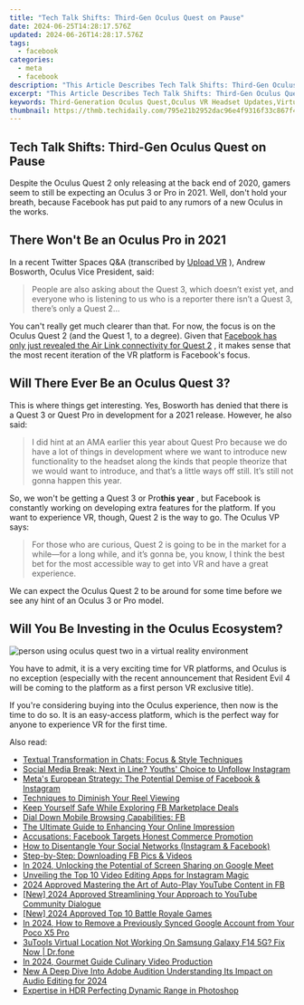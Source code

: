 ```yaml
---
title: "Tech Talk Shifts: Third-Gen Oculus Quest on Pause"
date: 2024-06-25T14:28:17.576Z
updated: 2024-06-26T14:28:17.576Z
tags:
  - facebook
categories:
  - meta
  - facebook
description: "This Article Describes Tech Talk Shifts: Third-Gen Oculus Quest on Pause"
excerpt: "This Article Describes Tech Talk Shifts: Third-Gen Oculus Quest on Pause"
keywords: Third-Generation Oculus Quest,Oculus VR Headset Updates,Virtual Reality Gaming Pause,Oculus Headset Features and Specs,Next-Gen VR Technologies,Oculus Quest Latest Release,Virtual Reality Pause Mechanism
thumbnail: https://thmb.techidaily.com/795e21b2952dac96e4f9316f33c867f4d5e9a26e7b970dc3ae9c242e74e0d377.jpg
---
```


## Tech Talk Shifts: Third-Gen Oculus Quest on Pause

 Despite the Oculus Quest 2 only releasing at the back end of 2020, gamers seem to still be expecting an Oculus 3 or Pro in 2021\. Well, don't hold your breath, because Facebook has put paid to any rumors of a new Oculus in the works.

## There Won't Be an Oculus Pro in 2021

 In a recent Twitter Spaces Q&A (transcribed by [Upload VR](https://uploadvr.com/facebook-oculus-quest-pro/) ), Andrew Bosworth, Oculus Vice President, said:

> People are also asking about the Quest 3, which doesn’t exist yet, and everyone who is listening to us who is a reporter there isn’t a Quest 3, there’s only a Quest 2...

 You can't really get much clearer than that. For now, the focus is on the Oculus Quest 2 (and the Quest 1, to a degree). Given that [Facebook has only just revealed the Air Link connectivity for Quest 2](https://www.makeuseof.com/oculus-quest-2-wireless-air-link/) , it makes sense that the most recent iteration of the VR platform is Facebook's focus.

## Will There Ever Be an Oculus Quest 3?

 This is where things get interesting. Yes, Bosworth has denied that there is a Quest 3 or Quest Pro in development for a 2021 release. However, he also said:

> I did hint at an AMA earlier this year about Quest Pro because we do have a lot of things in development where we want to introduce new functionality to the headset along the kinds that people theorize that we would want to introduce, and that’s a little ways off still. It’s still not gonna happen this year.

 So, we won't be getting a Quest 3 or Pro**this year** , but Facebook is constantly working on developing extra features for the platform. If you want to experience VR, though, Quest 2 is the way to go. The Oculus VP says:

> For those who are curious, Quest 2 is going to be in the market for a while—for a long while, and it’s gonna be, you know, I think the best bet for the most accessible way to get into VR and have a great experience.

 We can expect the Oculus Quest 2 to be around for some time before we see any hint of an Oculus 3 or Pro model.

## Will You Be Investing in the Oculus Ecosystem?

![person using oculus quest two in a virtual reality environment](https://static1.makeuseofimages.com/wordpress/wp-content/uploads/2021/04/person-using-oculus-quest-two-in-a-virtual-reality-environment.png)

 You have to admit, it is a very exciting time for VR platforms, and Oculus is no exception (especially with the recent announcement that Resident Evil 4 will be coming to the platform as a first person VR exclusive title).

 If you're considering buying into the Oculus experience, then now is the time to do so. It is an easy-access platform, which is the perfect way for anyone to experience VR for the first time.


<ins class="adsbygoogle"
     style="display:block"
     data-ad-format="autorelaxed"
     data-ad-client="ca-pub-7571918770474297"
     data-ad-slot="1223367746"></ins>



<ins class="adsbygoogle"
     style="display:block"
     data-ad-client="ca-pub-7571918770474297"
     data-ad-slot="8358498916"
     data-ad-format="auto"
     data-full-width-responsive="true"></ins>

<span class="atpl-alsoreadstyle">Also read:</span>
<div><ul>
<li><a href="https://facebook.techidaily.com/textual-transformation-in-chats-focus-and-style-techniques/"><u>Textual Transformation in Chats: Focus & Style Techniques</u></a></li>
<li><a href="https://facebook.techidaily.com/social-media-break-next-in-line-youths-choice-to-unfollow-instagram/"><u>Social Media Break: Next in Line? Youths' Choice to Unfollow Instagram</u></a></li>
<li><a href="https://facebook.techidaily.com/metas-european-strategy-the-potential-demise-of-facebook-and-instagram/"><u>Meta's European Strategy: The Potential Demise of Facebook & Instagram</u></a></li>
<li><a href="https://facebook.techidaily.com/techniques-to-diminish-your-reel-viewing/"><u>Techniques to Diminish Your Reel Viewing</u></a></li>
<li><a href="https://facebook.techidaily.com/keep-yourself-safe-while-exploring-fb-marketplace-deals/"><u>Keep Yourself Safe While Exploring FB Marketplace Deals</u></a></li>
<li><a href="https://facebook.techidaily.com/dial-down-mobile-browsing-capabilities-fb/"><u>Dial Down Mobile Browsing Capabilities: FB</u></a></li>
<li><a href="https://facebook.techidaily.com/the-ultimate-guide-to-enhancing-your-online-impression/"><u>The Ultimate Guide to Enhancing Your Online Impression</u></a></li>
<li><a href="https://facebook.techidaily.com/accusations-facebook-targets-honest-commerce-promotion/"><u>Accusations: Facebook Targets Honest Commerce Promotion</u></a></li>
<li><a href="https://facebook.techidaily.com/how-to-disentangle-your-social-networks-instagram-and-facebook/"><u>How to Disentangle Your Social Networks (Instagram & Facebook)</u></a></li>
<li><a href="https://facebook.techidaily.com/step-by-step-downloading-fb-pics-and-videos/"><u>Step-by-Step: Downloading FB Pics & Videos</u></a></li>
<li><a href="https://digital-screen-recording.techidaily.com/in-2024-unlocking-the-potential-of-screen-sharing-on-google-meet/"><u>In 2024, Unlocking the Potential of Screen Sharing on Google Meet</u></a></li>
<li><a href="https://instagram-video-files.techidaily.com/unveiling-the-top-10-video-editing-apps-for-instagram-magic/"><u>Unveiling the Top 10 Video Editing Apps for Instagram Magic</u></a></li>
<li><a href="https://facebook-clips.techidaily.com/2024-approved-mastering-the-art-of-auto-play-youtube-content-in-fb/"><u>2024 Approved  Mastering the Art of Auto-Play YouTube Content in FB</u></a></li>
<li><a href="https://vp-tips.techidaily.com/new-2024-approved-streamlining-your-approach-to-youtube-community-dialogue/"><u>[New] 2024 Approved  Streamlining Your Approach to YouTube Community Dialogue</u></a></li>
<li><a href="https://desktop-recording.techidaily.com/new-2024-approved-top-10-battle-royale-games/"><u>[New] 2024 Approved  Top 10 Battle Royale Games</u></a></li>
<li><a href="https://easy-unlock-android.techidaily.com/in-2024-how-to-remove-a-previously-synced-google-account-from-your-poco-x5-pro-by-drfone-android/"><u>In 2024, How to Remove a Previously Synced Google Account from Your Poco X5 Pro</u></a></li>
<li><a href="https://location-fake.techidaily.com/3utools-virtual-location-not-working-on-samsung-galaxy-f14-5g-fix-now-drfone-by-drfone-virtual-android/"><u>3uTools Virtual Location Not Working On Samsung Galaxy F14 5G? Fix Now | Dr.fone</u></a></li>
<li><a href="https://youtube-help.techidaily.com/in-2024-gourmet-guide-culinary-video-production/"><u>In 2024, Gourmet Guide  Culinary Video Production</u></a></li>
<li><a href="https://sound-optimizing.techidaily.com/new-a-deep-dive-into-adobe-audition-understanding-its-impact-on-audio-editing-for-2024/"><u>New A Deep Dive Into Adobe Audition Understanding Its Impact on Audio Editing for 2024</u></a></li>
<li><a href="https://extra-information.techidaily.com/expertise-in-hdr-perfecting-dynamic-range-in-photoshop/"><u>Expertise in HDR  Perfecting Dynamic Range in Photoshop</u></a></li>
</ul></div>
